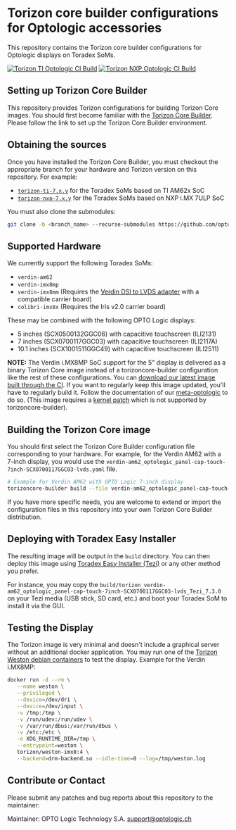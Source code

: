 # Torizon core builder configurations for Optologic accessories

This repository contains the Torizon core builder configurations for Optologic
displays on Toradex SoMs.

[![Torizon TI Optologic CI Build](https://github.com/optologic/torizon-optologic/actions/workflows/torizon-optologic-ti-ci.yml/badge.svg?branch=torizon-ti-7.x.y&event=push)](https://github.com/optologic/torizon-optologic/actions/workflows/torizon-optologic-ti-ci.yml)
[![Torizon NXP Optologic CI Build](https://github.com/optologic/torizon-optologic/actions/workflows/torizon-optologic-nxp-ci.yml/badge.svg?branch=torizon-nxp-7.x.y&event=push)](https://github.com/optologic/torizon-optologic/actions/workflows/torizon-optologic-nxp-ci.yml)

## Setting up Torizon Core Builder

This repository provides Torizon configurations for building Torizon Core
images. You should first become familiar with the [Torizon Core
Builder](https://developer.toradex.com/torizon/os-customization/torizoncore-builder-tool-customizing-torizoncore-images).
Please follow the link to set up the Torizon Core Builder environment.

## Obtaining the sources

Once you have installed the Torizon Core Builder, you must checkout the
appropriate branch for your hardware and Torizon version on this repository.
For example:
 - [`torizon-ti-7.x.y`](https://github.com/optologic/torizon-optologic/tree/torizon-ti-7.x.y) for the Toradex SoMs based on TI AM62x SoC
 - [`torizon-nxp-7.x.y`](https://github.com/optologic/torizon-optologic/tree/torizon-nxp-7.x.y) for the Toradex SoMs based on NXP i.MX 7ULP SoC

You must also clone the submodules:

```bash
git clone -b <branch_name> --recurse-submodules https://github.com/optologic/torizon-optologic.git
```

## Supported Hardware

We currently support the following Toradex SoMs:
 - `verdin-am62`
 - `verdin-imx8mp`
 - `verdin-imx8mm` (Requires the [Verdin DSI to LVDS adapter](https://www.toradex.com/accessories/verdin-dsi-to-lvds-adapter) with a compatible carrier board)
 - `colibri-imx8x` (Requires the Iris v2.0 carrier board)

These may be combined with the following OPTO Logic displays:
 - 5 inches (SCX0500132GGC06) with capacitive touchscreen (ILI2131)
 - 7 inches (SCX0700117GGC03) with capacitive touchscreen (ILI2117A)
 - 10.1 inches (SCX1001511GGC49) with capacitive touchscreen (ILI2511)

**NOTE:** The Verdin i.MX8MP SoC support for the 5" display is delivered as a binary
Torizon Core image instead of a torizoncore-builder configuration like the rest of these configurations.
You can [download our latest image built through the CI](https://github.com/optologic/meta-optologic/releases). If you want to regularly keep this
image updated, you'll have to regularly build it. Follow the documentation of our [meta-optologic](https://github.com/optologic/meta-optologic) to do so.
(This image requires a [kernel patch](https://developer.toradex.com/linux-bsp/application-development/multimedia/display-output-resolution-and-timings-linux/#verdin-imx8m-plus-lvds-known-issues) which is not supported by torizoncore-builder).

## Building the Torizon Core image

You should first select the Torizon Core Builder configuration file
corresponding to your hardware. For example, for the Verdin AM62 with a
7-inch display, you would use the `verdin-am62_optologic_panel-cap-touch-7inch-SCX0700117GGC03-lvds.yaml` file.

```bash
# Example for Verdin AM62 with OPTO Logic 7-inch display
torizoncore-builder build --file verdin-am62_optologic_panel-cap-touch-7inch-SCX0700117GGC03-lvds.yaml
```

If you have more specific needs, you are welcome to extend or import the
configuration files in this repository into your own Torizon Core Builder
distribution.

## Deploying with Toradex Easy Installer

The resulting image will be output in the `build` directory. You can then deploy
this image using [Toradex Easy Installer
(Tezi)](https://developer.toradex.com/software/toradex-easy-installer) or any
other method you prefer.

For instance, you may copy the
`build/torizon_verdin-am62_optologic_panel-cap-touch-7inch-SCX0700117GGC03-lvds_Tezi_7.3.0` on
your Tezi media (USB stick, SD card, etc.) and boot your Toradex SoM to install
it via the GUI.

## Testing the Display

The Torizon image is very minimal and doesn't include a graphical server without
an additional docker application. You may run one of the [Torizon Weston debian
containers](https://developer.toradex.com/torizon/application-development/provided-containers/list-of-container-images-for-torizon)
to test the display. Example for the Verdin i.MX8MP:

```bash
docker run -d --rm \
   --name weston \
   --privileged \
   --device=/dev/dri \
   --device=/dev/input \
   -v /tmp:/tmp \
   -v /run/udev:/run/udev \
   -v /var/run/dbus:/var/run/dbus \
   -v /etc:/etc \
   -e XDG_RUNTIME_DIR=/tmp \
   --entrypoint=weston \
   torizon/weston-imx8:4 \
   --backend=drm-backend.so --idle-time=0 --log=/tmp/weston.log
```

## Contribute or Contact

Please submit any patches and bug reports about this repository to the maintainer:

Maintainer: OPTO Logic Technology S.A. <support@optologic.ch>
